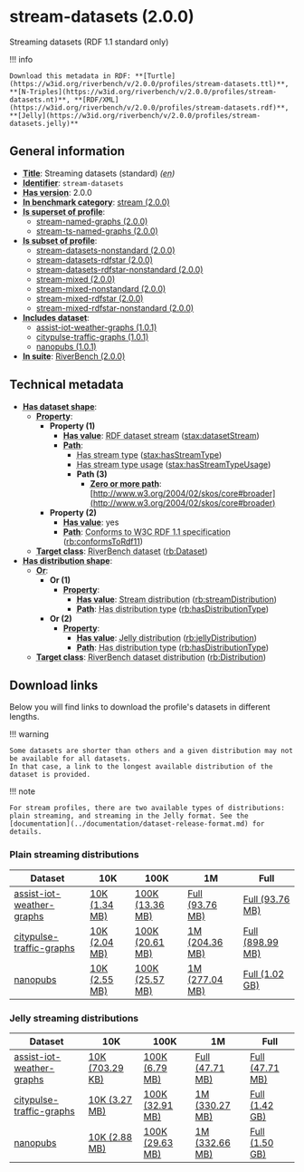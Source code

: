 # stream-datasets (2.0.0)

Streaming datasets (RDF 1.1 standard only)

!!! info

    Download this metadata in RDF: **[Turtle](https://w3id.org/riverbench/v/2.0.0/profiles/stream-datasets.ttl)**, **[N-Triples](https://w3id.org/riverbench/v/2.0.0/profiles/stream-datasets.nt)**, **[RDF/XML](https://w3id.org/riverbench/v/2.0.0/profiles/stream-datasets.rdf)**, **[Jelly](https://w3id.org/riverbench/v/2.0.0/profiles/stream-datasets.jelly)**



## General information

- **<abbr title="A name given to the resource.">Title</abbr>**: Streaming datasets (standard) _(<abbr title="English">en</abbr>)_
- **<abbr title="An unambiguous reference to the resource within a given context.">Identifier</abbr>**: `stream-datasets`
- **<abbr title="Version tag of an artifact">Has version</abbr>**: 2.0.0
- **<abbr title="Indicates that the subject (either a task or a profile) is in benchmark category. This property is functional (each task/profile must be in exactly one benchmark category).">In benchmark category</abbr>**: [stream (2.0.0)](https://w3id.org/riverbench/v/2.0.0/categories/stream)
- **<abbr title="Indicates that this profile contains all datasets of the other profile">Is superset of profile</abbr>**: 
    - [stream-named-graphs (2.0.0)](https://w3id.org/riverbench/v/2.0.0/profiles/stream-named-graphs)
    - [stream-ts-named-graphs (2.0.0)](https://w3id.org/riverbench/v/2.0.0/profiles/stream-ts-named-graphs)
- **<abbr title="Indicates that this profile's datasets are all in the other profile">Is subset of profile</abbr>**: 
    - [stream-datasets-nonstandard (2.0.0)](https://w3id.org/riverbench/v/2.0.0/profiles/stream-datasets-nonstandard)
    - [stream-datasets-rdfstar (2.0.0)](https://w3id.org/riverbench/v/2.0.0/profiles/stream-datasets-rdfstar)
    - [stream-datasets-rdfstar-nonstandard (2.0.0)](https://w3id.org/riverbench/v/2.0.0/profiles/stream-datasets-rdfstar-nonstandard)
    - [stream-mixed (2.0.0)](https://w3id.org/riverbench/v/2.0.0/profiles/stream-mixed)
    - [stream-mixed-nonstandard (2.0.0)](https://w3id.org/riverbench/v/2.0.0/profiles/stream-mixed-nonstandard)
    - [stream-mixed-rdfstar (2.0.0)](https://w3id.org/riverbench/v/2.0.0/profiles/stream-mixed-rdfstar)
    - [stream-mixed-rdfstar-nonstandard (2.0.0)](https://w3id.org/riverbench/v/2.0.0/profiles/stream-mixed-rdfstar-nonstandard)
- **<abbr title="Indicates which datasets are included in the profile">Includes dataset</abbr>**: 
    - [assist-iot-weather-graphs (1.0.1)](https://w3id.org/riverbench/datasets/assist-iot-weather-graphs/1.0.1)
    - [citypulse-traffic-graphs (1.0.1)](https://w3id.org/riverbench/datasets/citypulse-traffic-graphs/1.0.1)
    - [nanopubs (1.0.1)](https://w3id.org/riverbench/datasets/nanopubs/1.0.1)
- **<abbr title="Indicates the benchmark suite to which a dataset or profile belongs">In suite</abbr>**: [RiverBench (2.0.0)](https://w3id.org/riverbench/v/2.0.0)

## Technical metadata

- **<abbr title="Specifies the SHACL shape of distributions that are allowed in a given benchmark profile.">Has dataset shape</abbr>**: 
    - **<abbr title="Links a shape to its property shapes.">Property</abbr>**:     
        - **Property (1)**    
            - **<abbr title="Specifies a value that must be among the value nodes.">Has value</abbr>**: <abbr title="An RDF dataset stream is a grouped RDF stream whose elements are RDF datasets.">RDF dataset stream</abbr> ([stax:datasetStream](https://w3id.org/stax/ontology#datasetStream))
            - **<abbr title="Specifies the property path of a property shape.">Path</abbr>**:     
                - <abbr title="For an RDF stream type usage, this property indicates which stream type is used.">Has stream type</abbr> ([stax:hasStreamType](https://w3id.org/stax/ontology#hasStreamType))
                - <abbr title="Inverse of stax:isUsageOf – indicates that the subject is related to a usage of an RDF stream type.  The subject for this property can be for example a published stream on the Web (e.g., vocals:RDFStream) or a scientific publication that discusses a usage of an RDF stream type.">Has stream type usage</abbr> ([stax:hasStreamTypeUsage](https://w3id.org/stax/ontology#hasStreamTypeUsage))
                - **Path (3)**    
                    - **<abbr title="The (single) value of this property represents a path that is matched zero or more times.">Zero or more path</abbr>**: [http://www.w3.org/2004/02/skos/core#broader](http://www.w3.org/2004/02/skos/core#broader)
        - **Property (2)**    
            - **<abbr title="Specifies a value that must be among the value nodes.">Has value</abbr>**: yes
            - **<abbr title="Specifies the property path of a property shape.">Path</abbr>**: <abbr title="Whether the dataset is RDF 1.1-compliant, i.e., does not use any non-standard features, like generalized triples.">Conforms to W3C RDF 1.1 specification</abbr> ([rb:conformsToRdf11](https://w3id.org/riverbench/schema/metadata#conformsToRdf11))
    - **<abbr title="Links a shape to a class, indicating that all instances of the class must conform to the shape.">Target class</abbr>**: <abbr title="A dataset in the RiverBench benchmark suite">RiverBench dataset</abbr> ([rb:Dataset](https://w3id.org/riverbench/schema/metadata#Dataset))
- **<abbr title="Specifies the SHACL shape of distributions that are allowed in a given benchmark profile.">Has distribution shape</abbr>**: 
    - **<abbr title="Specifies a list of shapes so that the value nodes must conform to at least one of the shapes.">Or</abbr>**:     
        - **Or (1)**    
            - **<abbr title="Links a shape to its property shapes.">Property</abbr>**:     
                - **<abbr title="Specifies a value that must be among the value nodes.">Has value</abbr>**: <abbr title="The dataset is distributed as a stream of RDF datasets or RDF graphs (grouped RDF stream in RDF-STaX).">Stream distribution</abbr> ([rb:streamDistribution](https://w3id.org/riverbench/schema/metadata#streamDistribution))
                - **<abbr title="Specifies the property path of a property shape.">Path</abbr>**: <abbr title="Indicates the type of RiverBench dataset distribution">Has distribution type</abbr> ([rb:hasDistributionType](https://w3id.org/riverbench/schema/metadata#hasDistributionType))
        - **Or (2)**    
            - **<abbr title="Links a shape to its property shapes.">Property</abbr>**:     
                - **<abbr title="Specifies a value that must be among the value nodes.">Has value</abbr>**: <abbr title="A streaming distribution in the Jelly binary format.">Jelly distribution</abbr> ([rb:jellyDistribution](https://w3id.org/riverbench/schema/metadata#jellyDistribution))
                - **<abbr title="Specifies the property path of a property shape.">Path</abbr>**: <abbr title="Indicates the type of RiverBench dataset distribution">Has distribution type</abbr> ([rb:hasDistributionType](https://w3id.org/riverbench/schema/metadata#hasDistributionType))
    - **<abbr title="Links a shape to a class, indicating that all instances of the class must conform to the shape.">Target class</abbr>**: <abbr title="A distribution of a dataset in the RiverBench benchmark suite.">RiverBench dataset distribution</abbr> ([rb:Distribution](https://w3id.org/riverbench/schema/metadata#Distribution))


## Download links

Below you will find links to download the profile's datasets in different lengths.

!!! warning

    Some datasets are shorter than others and a given distribution may not be available for all datasets.
    In that case, a link to the longest available distribution of the dataset is provided.

!!! note

    For stream profiles, there are two available types of distributions: plain streaming, and streaming in the Jelly format. See the [documentation](../documentation/dataset-release-format.md) for details.

### Plain streaming distributions

Dataset | 10K | 100K | 1M | Full
--- | --- | --- | --- | ---
[assist-iot-weather-graphs](https://w3id.org/riverbench/datasets/assist-iot-weather-graphs/1.0.1) | [10K (1.34 MB)](https://w3id.org/riverbench/datasets/assist-iot-weather-graphs/1.0.1/files/stream_10K.tar.gz) | [100K (13.36 MB)](https://w3id.org/riverbench/datasets/assist-iot-weather-graphs/1.0.1/files/stream_100K.tar.gz) | [Full (93.76 MB)](https://w3id.org/riverbench/datasets/assist-iot-weather-graphs/1.0.1/files/stream_full.tar.gz) | [Full (93.76 MB)](https://w3id.org/riverbench/datasets/assist-iot-weather-graphs/1.0.1/files/stream_full.tar.gz)
[citypulse-traffic-graphs](https://w3id.org/riverbench/datasets/citypulse-traffic-graphs/1.0.1) | [10K (2.04 MB)](https://w3id.org/riverbench/datasets/citypulse-traffic-graphs/1.0.1/files/stream_10K.tar.gz) | [100K (20.61 MB)](https://w3id.org/riverbench/datasets/citypulse-traffic-graphs/1.0.1/files/stream_100K.tar.gz) | [1M (204.36 MB)](https://w3id.org/riverbench/datasets/citypulse-traffic-graphs/1.0.1/files/stream_1M.tar.gz) | [Full (898.99 MB)](https://w3id.org/riverbench/datasets/citypulse-traffic-graphs/1.0.1/files/stream_full.tar.gz)
[nanopubs](https://w3id.org/riverbench/datasets/nanopubs/1.0.1) | [10K (2.55 MB)](https://w3id.org/riverbench/datasets/nanopubs/1.0.1/files/stream_10K.tar.gz) | [100K (25.57 MB)](https://w3id.org/riverbench/datasets/nanopubs/1.0.1/files/stream_100K.tar.gz) | [1M (277.04 MB)](https://w3id.org/riverbench/datasets/nanopubs/1.0.1/files/stream_1M.tar.gz) | [Full (1.02 GB)](https://w3id.org/riverbench/datasets/nanopubs/1.0.1/files/stream_full.tar.gz)

### Jelly streaming distributions

Dataset | 10K | 100K | 1M | Full
--- | --- | --- | --- | ---
[assist-iot-weather-graphs](https://w3id.org/riverbench/datasets/assist-iot-weather-graphs/1.0.1) | [10K (703.29 KB)](https://w3id.org/riverbench/datasets/assist-iot-weather-graphs/1.0.1/files/jelly_10K.jelly.gz) | [100K (6.79 MB)](https://w3id.org/riverbench/datasets/assist-iot-weather-graphs/1.0.1/files/jelly_100K.jelly.gz) | [Full (47.71 MB)](https://w3id.org/riverbench/datasets/assist-iot-weather-graphs/1.0.1/files/jelly_full.jelly.gz) | [Full (47.71 MB)](https://w3id.org/riverbench/datasets/assist-iot-weather-graphs/1.0.1/files/jelly_full.jelly.gz)
[citypulse-traffic-graphs](https://w3id.org/riverbench/datasets/citypulse-traffic-graphs/1.0.1) | [10K (3.27 MB)](https://w3id.org/riverbench/datasets/citypulse-traffic-graphs/1.0.1/files/jelly_10K.jelly.gz) | [100K (32.91 MB)](https://w3id.org/riverbench/datasets/citypulse-traffic-graphs/1.0.1/files/jelly_100K.jelly.gz) | [1M (330.27 MB)](https://w3id.org/riverbench/datasets/citypulse-traffic-graphs/1.0.1/files/jelly_1M.jelly.gz) | [Full (1.42 GB)](https://w3id.org/riverbench/datasets/citypulse-traffic-graphs/1.0.1/files/jelly_full.jelly.gz)
[nanopubs](https://w3id.org/riverbench/datasets/nanopubs/1.0.1) | [10K (2.88 MB)](https://w3id.org/riverbench/datasets/nanopubs/1.0.1/files/jelly_10K.jelly.gz) | [100K (29.63 MB)](https://w3id.org/riverbench/datasets/nanopubs/1.0.1/files/jelly_100K.jelly.gz) | [1M (332.66 MB)](https://w3id.org/riverbench/datasets/nanopubs/1.0.1/files/jelly_1M.jelly.gz) | [Full (1.50 GB)](https://w3id.org/riverbench/datasets/nanopubs/1.0.1/files/jelly_full.jelly.gz)